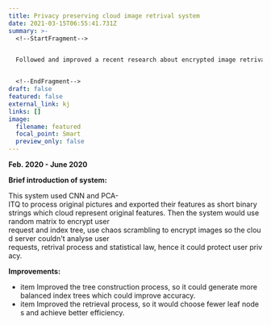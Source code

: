 ```yaml
---
title: Privacy preserving cloud image retrival system
date: 2021-03-15T06:55:41.731Z
summary: >-
  <!--StartFragment-->


  Followed and improved a recent research about encrypted image retrival system working on the cloud that could preserve user privacy.


  <!--EndFragment-->
draft: false
featured: false
external_link: kj
links: []
image:
  filename: featured
  focal_point: Smart
  preview_only: false
---
```

<!--StartFragment-->



**Feb. 2020 - June 2020**



**Brief introduction of system:**



This system used CNN and PCA-ITQ to process original pictures and exported their features as short binary strings which cloud represent original features. Then the system would use random matrix to encrypt user request and index tree, use chaos scrambling to encrypt images so the cloud server couldn't analyse user requests, retrival process and statistical law, hence it could protect user privacy.



**Improvements:**

* item Improved the tree construction process, so it could generate more balanced index trees which could improve accuracy. 
* item Improved the retrieval process, so it would choose fewer leaf nodes and achieve better efficiency.

    

<!--EndFragment-->